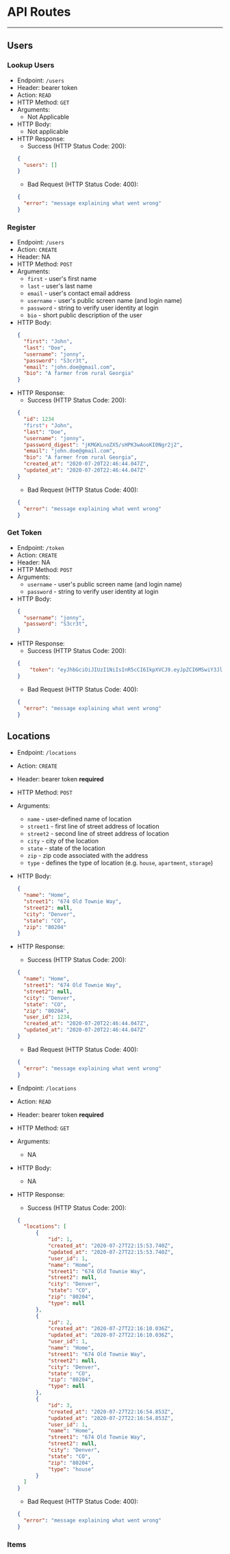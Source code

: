 # API Routes 

*** 
## Users 

### Lookup Users 
* Endpoint: `/users`
* Header: bearer token 
* Action: `READ` 
* HTTP Method: `GET` 
* Arguments: 
  * Not Applicable 
* HTTP Body: 
  * Not applicable 
* HTTP Response: 
  * Success (HTTP Status Code: 200): 
  ```json 
  {
    "users": [] 
  }
  ```
  * Bad Request (HTTP Status Code: 400): 
  ```json
  {
    "error": "message explaining what went wrong"
  }
  ```


### Register 
* Endpoint: `/users`
* Action: `CREATE` 
* Header: NA 
* HTTP Method: `POST` 
* Arguments: 
  * `first` - user's first name 
  * `last` - user's last name 
  * `email` - user's contact email address 
  * `username` - user's public screen name (and login name) 
  * `password` - string to verify user identity at login 
  * `bio` - short public description of the user 
* HTTP Body: 
  ```json 
  {
    "first": "John", 
    "last": "Doe", 
    "username": "jonny", 
    "password": "S3cr3t", 
    "email": "john.doe@gmail.com", 
    "bio": "A farmer from rural Georgia"
  }
  ```
* HTTP Response: 
  * Success (HTTP Status Code: 200): 
  ```json 
  {
    "id": 1234
    "first": "John", 
    "last": "Doe", 
    "username": "jonny", 
    "password_digest": "jKMGKLnoZX5/sHPK3wAooKI0Ngr2j2", 
    "email": "john.doe@gmail.com", 
    "bio": "A farmer from rural Georgia", 
    "created_at": "2020-07-20T22:46:44.047Z", 
    "updated_at": "2020-07-20T22:46:44.047Z" 
  }
  ```
  * Bad Request (HTTP Status Code: 400): 
  ```json
  {
    "error": "message explaining what went wrong"
  }
  ```

### Get Token 
* Endpoint: `/token` 
* Action: `CREATE` 
* Header: NA 
* HTTP Method: `POST` 
* Arguments: 
  * `username` - user's public screen name (and login name) 
  * `password` - string to verify user identity at login 
* HTTP Body: 
  ```json 
  {
    "username": "jonny", 
    "password": "S3cr3t", 
  }
  ```
* HTTP Response: 
  * Success (HTTP Status Code: 200): 
  ```json 
  {
      "token": "eyJhbGciOiJIUzI1NiIsInR5cCI6IkpXVCJ9.eyJpZCI6MSwiY3JlYXRlZF9hdCI6IjIwMjAtMDctMjdUMjE6MDQ6MDAuMTE5WiIsInVwZGF0ZWRfYXQiOiIyMDIwLTA3LTI3VDIxOjA0OjAwLjExOVoiLCJlbWFpbCI6ImpvaG4uZG9lQGdtYWlsLmNvbSIsInVzZXJuYW1lIjoiam9ubnkiLCJwYXNzd29yZF9kaWdlc3QiOiIkMmIkMTIkNFVjakhKNUxoYkFxOVhlZUYwcnlIT2J2QjNRWG5ULmxlMHdaQlRCV1dFZWJTbElUOUZReXEiLCJmaXJzdCI6IkpvaG4iLCJsYXN0IjoiRG9lIiwiYmlvIjoiQSBmYXJtZXIgZnJvbSBydXJhbCBHZW9yZ2lhIiwiaWF0IjoxNTk1ODg1NjU3fQ.S0ty_1eEeP7QYSpVgt4fEusfWOYmQf-ycaEoe8ohQxE"
  }
  ```
  * Bad Request (HTTP Status Code: 400): 
  ```json
  {
    "error": "message explaining what went wrong"
  }
  ```

## Locations 

* Endpoint: `/locations`
* Action: `CREATE` 
* Header: bearer token **required** 
* HTTP Method: `POST` 
* Arguments: 
  * `name` - user-defined name of location 
  * `street1` - first line of street address of location 
  * `street2` - second line of street address of location  
  * `city` - city of the location 
  * `state` - state of the location 
  * `zip` - zip code associated with the address 
  * `type` - defines the type of location (e.g. `house`, `apartment`, `storage`)
* HTTP Body: 
  ```json 
  {
    "name": "Home", 
    "street1": "674 Old Townie Way", 
    "street2": null, 
    "city": "Denver", 
    "state": "CO", 
    "zip": "80204"
  }
  ```
* HTTP Response: 
  * Success (HTTP Status Code: 200): 
  ```json 
  {
    "name": "Home", 
    "street1": "674 Old Townie Way", 
    "street2": null, 
    "city": "Denver", 
    "state": "CO", 
    "zip": "80204",
    "user_id": 1234, 
    "created_at": "2020-07-20T22:46:44.047Z", 
    "updated_at": "2020-07-20T22:46:44.047Z" 
  }
  ```
  * Bad Request (HTTP Status Code: 400): 
  ```json
  {
    "error": "message explaining what went wrong"
  }
  ```


* Endpoint: `/locations`
* Action: `READ` 
* Header: bearer token **required** 
* HTTP Method: `GET` 
* Arguments: 
  * NA 
* HTTP Body: 
  * NA  
* HTTP Response: 
  * Success (HTTP Status Code: 200): 
  ```json 
  {
    "locations": [
        {
            "id": 1,
            "created_at": "2020-07-27T22:15:53.740Z",
            "updated_at": "2020-07-27T22:15:53.740Z",
            "user_id": 1,
            "name": "Home",
            "street1": "674 Old Townie Way",
            "street2": null,
            "city": "Denver",
            "state": "CO",
            "zip": "80204",
            "type": null
        },
        {
            "id": 2,
            "created_at": "2020-07-27T22:16:10.036Z",
            "updated_at": "2020-07-27T22:16:10.036Z",
            "user_id": 1,
            "name": "Home",
            "street1": "674 Old Townie Way",
            "street2": null,
            "city": "Denver",
            "state": "CO",
            "zip": "80204",
            "type": null
        },
        {
            "id": 3,
            "created_at": "2020-07-27T22:16:54.853Z",
            "updated_at": "2020-07-27T22:16:54.853Z",
            "user_id": 1,
            "name": "Home",
            "street1": "674 Old Townie Way",
            "street2": null,
            "city": "Denver",
            "state": "CO",
            "zip": "80204",
            "type": "house"
        }
    ]
  } 
  ```
  * Bad Request (HTTP Status Code: 400): 
  ```json
  {
    "error": "message explaining what went wrong"
  }
  ```

### Items 
